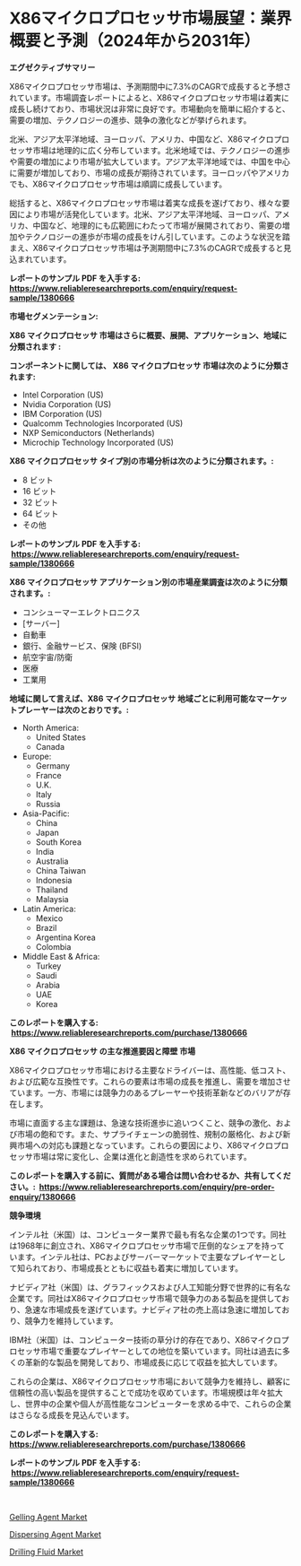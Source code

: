 <p><h1>X86マイクロプロセッサ市場展望：業界概要と予測（2024年から2031年）</h1></p><p><strong>エグゼクティブサマリー</strong></p>
<p><p>X86マイクロプロセッサ市場は、予測期間中に7.3%のCAGRで成長すると予想されています。市場調査レポートによると、X86マイクロプロセッサ市場は着実に成長し続けており、市場状況は非常に良好です。市場動向を簡単に紹介すると、需要の増加、テクノロジーの進歩、競争の激化などが挙げられます。</p><p>北米、アジア太平洋地域、ヨーロッパ、アメリカ、中国など、X86マイクロプロセッサ市場は地理的に広く分布しています。北米地域では、テクノロジーの進歩や需要の増加により市場が拡大しています。アジア太平洋地域では、中国を中心に需要が増加しており、市場の成長が期待されています。ヨーロッパやアメリカでも、X86マイクロプロセッサ市場は順調に成長しています。</p><p>総括すると、X86マイクロプロセッサ市場は着実な成長を遂げており、様々な要因により市場が活発化しています。北米、アジア太平洋地域、ヨーロッパ、アメリカ、中国など、地理的にも広範囲にわたって市場が展開されており、需要の増加やテクノロジーの進歩が市場の成長をけん引しています。このような状況を踏まえ、X86マイクロプロセッサ市場は予測期間中に7.3%のCAGRで成長すると見込まれています。</p></p>
<p><strong>レポートのサンプル PDF を入手する: <a href="https://www.reliableresearchreports.com/enquiry/request-sample/1380666">https://www.reliableresearchreports.com/enquiry/request-sample/1380666</a></strong></p>
<p><strong>市場セグメンテーション:</strong></p>
<p><strong> X86 マイクロプロセッサ 市場はさらに概要、展開、アプリケーション、地域に分類されます :</strong></p>
<p><strong>コンポーネントに関しては、 X86 マイクロプロセッサ 市場は次のように分類されます: &nbsp;</strong></p>
<p><ul><li>Intel Corporation (US)</li><li>Nvidia Corporation (US)</li><li>IBM Corporation (US)</li><li>Qualcomm Technologies Incorporated (US)</li><li>NXP Semiconductors (Netherlands)</li><li>Microchip Technology Incorporated (US)</li></ul></p>
<p><strong> X86 マイクロプロセッサ タイプ別の市場分析は次のように分類されます。:</strong></p>
<p><ul><li>8 ビット</li><li>16 ビット</li><li>32 ビット</li><li>64 ビット</li><li>その他</li></ul></p>
<p><strong>レポートのサンプル PDF を入手する: &nbsp;<a href="https://www.reliableresearchreports.com/enquiry/request-sample/1380666">https://www.reliableresearchreports.com/enquiry/request-sample/1380666</a></strong></p>
<p><strong> X86 マイクロプロセッサ アプリケーション別の市場産業調査は次のように分類されます。:</strong></p>
<p><ul><li>コンシューマーエレクトロニクス</li><li>[サーバー]</li><li>自動車</li><li>銀行、金融サービス、保険 (BFSI)</li><li>航空宇宙/防衛</li><li>医療</li><li>工業用</li></ul></p>
<p><strong>地域に関して言えば、X86 マイクロプロセッサ 地域ごとに利用可能なマーケットプレーヤーは次のとおりです。:</strong></p>
<p><ul>
    <li>
        North America:
        <ul>
            <li>United States</li>
            <li>Canada</li>
        </ul>
    </li>
    <li>
        Europe:
        <ul>
            <li>Germany</li>
            <li>France</li>
            <li>U.K.</li>
            <li>Italy</li>
            <li>Russia</li>
        </ul>
    </li>
    <li>
        Asia-Pacific:
        <ul>
            <li>China</li>
            <li>Japan</li>
            <li>South Korea</li>
            <li>India</li>
            <li>Australia</li>
            <li>China Taiwan</li>
            <li>Indonesia</li>
            <li>Thailand</li>
            <li>Malaysia</li>
        </ul>
    </li>
    <li>
        Latin America:
        <ul>
            <li>Mexico</li>
            <li>Brazil</li>
            <li>Argentina Korea</li>
            <li>Colombia</li>
        </ul>
    </li>
    <li>
        Middle East & Africa:
        <ul>
            <li>Turkey</li>
            <li>Saudi</li>
            <li>Arabia</li>
            <li>UAE</li>
            <li>Korea</li>
        </ul>
    </li>
    </ul></p>
<p><strong>このレポートを購入する: &nbsp;<a href="https://www.reliableresearchreports.com/purchase/1380666">https://www.reliableresearchreports.com/purchase/1380666</a></strong></p>
<p><strong>X86 マイクロプロセッサ の主な推進要因と障壁 市場</strong></p>
<p><p>X86マイクロプロセッサ市場における主要なドライバーは、高性能、低コスト、および広範な互換性です。これらの要素は市場の成長を推進し、需要を増加させています。一方、市場には競争力のあるプレーヤーや技術革新などのバリアが存在します。</p><p>市場に直面する主な課題は、急速な技術進歩に追いつくこと、競争の激化、および市場の飽和です。また、サプライチェーンの脆弱性、規制の厳格化、および新興市場への対応も課題となっています。これらの要因により、X86マイクロプロセッサ市場は常に変化し、企業は進化と創造性を求められています。</p></p>
<p><strong>このレポートを購入する前に、質問がある場合は問い合わせるか、共有してください。:&nbsp; <a href="https://www.reliableresearchreports.com/enquiry/pre-order-enquiry/1380666">https://www.reliableresearchreports.com/enquiry/pre-order-enquiry/1380666</a></strong></p>
<p><strong>競争環境</strong></p>
<p><p>インテル社（米国）は、コンピューター業界で最も有名な企業の1つです。同社は1968年に創立され、X86マイクロプロセッサ市場で圧倒的なシェアを持っています。インテル社は、PCおよびサーバーマーケットで主要なプレイヤーとして知られており、市場成長とともに収益も着実に増加しています。</p><p>ナビディア社（米国）は、グラフィックスおよび人工知能分野で世界的に有名な企業です。同社はX86マイクロプロセッサ市場で競争力のある製品を提供しており、急速な市場成長を遂げています。ナビディア社の売上高は急速に増加しており、競争力を維持しています。</p><p>IBM社（米国）は、コンピューター技術の草分け的存在であり、X86マイクロプロセッサ市場で重要なプレイヤーとしての地位を築いています。同社は過去に多くの革新的な製品を開発しており、市場成長に応じて収益を拡大しています。</p><p>これらの企業は、X86マイクロプロセッサ市場において競争力を維持し、顧客に信頼性の高い製品を提供することで成功を収めています。市場規模は年々拡大し、世界中の企業や個人が高性能なコンピューターを求める中で、これらの企業はさらなる成長を見込んでいます。</p></p>
<p><strong>このレポートを購入する: &nbsp; <a href="https://www.reliableresearchreports.com/purchase/1380666">https://www.reliableresearchreports.com/purchase/1380666</a></strong></p>
<p><strong>レポートのサンプル PDF を入手する: &nbsp;<a href="https://www.reliableresearchreports.com/enquiry/request-sample/1380666">https://www.reliableresearchreports.com/enquiry/request-sample/1380666</a></strong><strong></strong></p>
<p>&nbsp;</p>
<p><p><a href="https://github.com/luckyshygirl/Market-Research-Report-List-3/blob/main/gelling-agent-market.md">Gelling Agent Market</a></p><p><a href="https://github.com/markusgodoy/Market-Research-Report-List-2/blob/main/dispersing-agent-market.md">Dispersing Agent Market</a></p><p><a href="https://github.com/arionmp/Market-Research-Report-List-2/blob/main/drilling-fluid-market.md">Drilling Fluid Market</a></p></p>